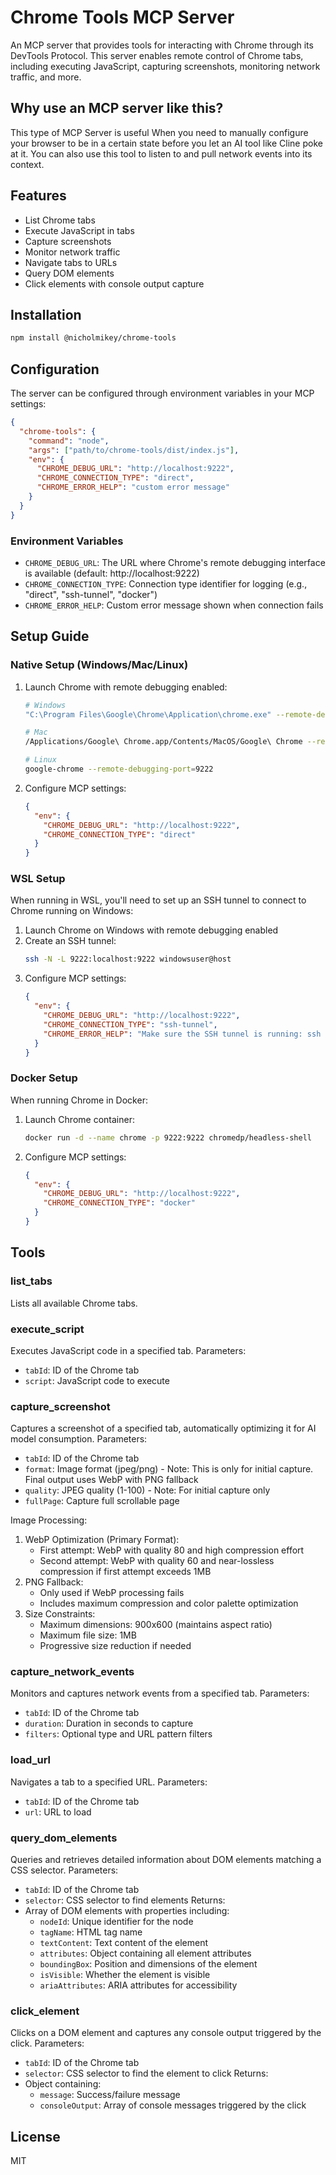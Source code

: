 # Chrome Tools MCP Server

An MCP server that provides tools for interacting with Chrome through its DevTools Protocol. This server enables remote control of Chrome tabs, including executing JavaScript, capturing screenshots, monitoring network traffic, and more.

## Why use an MCP server like this?
This type of MCP Server is useful When you need to manually configure your browser to be in a certain state before you let an AI tool like Cline poke at it. You can also use this tool to listen to and pull network events into its context. 

## Features

- List Chrome tabs
- Execute JavaScript in tabs
- Capture screenshots
- Monitor network traffic
- Navigate tabs to URLs
- Query DOM elements
- Click elements with console output capture

## Installation

```bash
npm install @nicholmikey/chrome-tools
```

## Configuration

The server can be configured through environment variables in your MCP settings:

```json
{
  "chrome-tools": {
    "command": "node",
    "args": ["path/to/chrome-tools/dist/index.js"],
    "env": {
      "CHROME_DEBUG_URL": "http://localhost:9222",
      "CHROME_CONNECTION_TYPE": "direct",
      "CHROME_ERROR_HELP": "custom error message"
    }
  }
}
```

### Environment Variables

- `CHROME_DEBUG_URL`: The URL where Chrome's remote debugging interface is available (default: http://localhost:9222)
- `CHROME_CONNECTION_TYPE`: Connection type identifier for logging (e.g., "direct", "ssh-tunnel", "docker")
- `CHROME_ERROR_HELP`: Custom error message shown when connection fails

## Setup Guide

### Native Setup (Windows/Mac/Linux)

1. Launch Chrome with remote debugging enabled:
   ```bash
   # Windows
   "C:\Program Files\Google\Chrome\Application\chrome.exe" --remote-debugging-port=9222

   # Mac
   /Applications/Google\ Chrome.app/Contents/MacOS/Google\ Chrome --remote-debugging-port=9222

   # Linux
   google-chrome --remote-debugging-port=9222
   ```

2. Configure MCP settings:
   ```json
   {
     "env": {
       "CHROME_DEBUG_URL": "http://localhost:9222",
       "CHROME_CONNECTION_TYPE": "direct"
     }
   }
   ```

### WSL Setup

When running in WSL, you'll need to set up an SSH tunnel to connect to Chrome running on Windows:

1. Launch Chrome on Windows with remote debugging enabled
2. Create an SSH tunnel:
   ```bash
   ssh -N -L 9222:localhost:9222 windowsuser@host
   ```
3. Configure MCP settings:
   ```json
   {
     "env": {
       "CHROME_DEBUG_URL": "http://localhost:9222",
       "CHROME_CONNECTION_TYPE": "ssh-tunnel",
       "CHROME_ERROR_HELP": "Make sure the SSH tunnel is running: ssh -N -L 9222:localhost:9222 windowsuser@host"
     }
   }
   ```

### Docker Setup

When running Chrome in Docker:

1. Launch Chrome container:
   ```bash
   docker run -d --name chrome -p 9222:9222 chromedp/headless-shell
   ```

2. Configure MCP settings:
   ```json
   {
     "env": {
       "CHROME_DEBUG_URL": "http://localhost:9222",
       "CHROME_CONNECTION_TYPE": "docker"
     }
   }
   ```

## Tools

### list_tabs
Lists all available Chrome tabs.

### execute_script
Executes JavaScript code in a specified tab.
Parameters:
- `tabId`: ID of the Chrome tab
- `script`: JavaScript code to execute

### capture_screenshot
Captures a screenshot of a specified tab, automatically optimizing it for AI model consumption.
Parameters:
- `tabId`: ID of the Chrome tab
- `format`: Image format (jpeg/png) - Note: This is only for initial capture. Final output uses WebP with PNG fallback
- `quality`: JPEG quality (1-100) - Note: For initial capture only
- `fullPage`: Capture full scrollable page

Image Processing:
1. WebP Optimization (Primary Format):
   - First attempt: WebP with quality 80 and high compression effort
   - Second attempt: WebP with quality 60 and near-lossless compression if first attempt exceeds 1MB
2. PNG Fallback:
   - Only used if WebP processing fails
   - Includes maximum compression and color palette optimization
3. Size Constraints:
   - Maximum dimensions: 900x600 (maintains aspect ratio)
   - Maximum file size: 1MB
   - Progressive size reduction if needed

### capture_network_events
Monitors and captures network events from a specified tab.
Parameters:
- `tabId`: ID of the Chrome tab
- `duration`: Duration in seconds to capture
- `filters`: Optional type and URL pattern filters

### load_url
Navigates a tab to a specified URL.
Parameters:
- `tabId`: ID of the Chrome tab
- `url`: URL to load

### query_dom_elements
Queries and retrieves detailed information about DOM elements matching a CSS selector.
Parameters:
- `tabId`: ID of the Chrome tab
- `selector`: CSS selector to find elements
Returns:
- Array of DOM elements with properties including:
  - `nodeId`: Unique identifier for the node
  - `tagName`: HTML tag name
  - `textContent`: Text content of the element
  - `attributes`: Object containing all element attributes
  - `boundingBox`: Position and dimensions of the element
  - `isVisible`: Whether the element is visible
  - `ariaAttributes`: ARIA attributes for accessibility

### click_element
Clicks on a DOM element and captures any console output triggered by the click.
Parameters:
- `tabId`: ID of the Chrome tab
- `selector`: CSS selector to find the element to click
Returns:
- Object containing:
  - `message`: Success/failure message
  - `consoleOutput`: Array of console messages triggered by the click

## License

MIT
